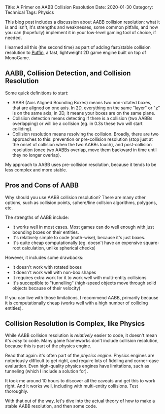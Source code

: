 Title: A Primer on AABB Collision Resolution
Date: 2020-01-30
Category: Technical
Tags: Physics

This blog post includes a discussion about AABB collision resolution: what it is and isn't, it's strengths and weaknesses, some common pitfalls, and how you can (hopefully) implement it in your low-level gaming tool of choice, if needed.

I learned all this (the second time) as part of adding fast/stable collision resolution to [Puffin](https://nightblade9.github.io/puffin), a fast, lightweight 2D game engine built on top of MonoGame.

## AABB, Collision Detection, and Collision Resolution

Some quick definitions to start:

- AABB (Axis Aligned Bounding Boxes) means two non-rotated boxes, that are aligned on one axis. In 2D, everything on the same "layer" or "z" is on the same axis; in 3D, it means your boxes are on the same plane.
- Collsiion detection means detecting if there is a collision (two AABBs overlapping) or will be a collision (eg. in 0.3s these two will start colliding).
- Collision resolution means resolving the collision. Broadly, there are two approaches to this: prevention or pre-collision resolution (stop just at the onset of collision when the two AABBs touch), and post-collision resolution (once two AABBs overlap, move them backward in time until they no longer overlap).

My approach to AABB uses pre-collision resolution, because it tends to be less complex and more stable.

## Pros and Cons of AABB

Why should you use AABB collision resolution? There are many other options, such as collision points, sphere/line collsion algorithms, polygons, etc.

The strengths of AABB include:

- It works well in most cases. Most games can do well enough with just bounding boxes on their entities.
- It's relatively simple to code (math-wise), because it's just boxes.
- It's quite cheap computationally (eg. doesn't have an expensive square-root calculation, unlike spherical checks)

However, it includes some drawbacks:

- It doesn't work with rotated boxes
- It doesn't work well with non-box shapes
- It requires extra work for it to work well with multi-entity collisions
- It's succeptible to "tunnelling" (high-speed objects move through solid objects because of their velocity)

If you can live with those limitations, I recommend AABB, primarily because it is computationally cheap (works well with a high number of colliding entities).

## Collision Resolution is Complex, like Physics

While AABB collision resolution is *relatively* easier to code, it doesn't mean it's *easy* to code. Many game frameworks don't include collision resolution, because this is part of the physics engine.

Read that again: it's often part of the *physics engine*. Physics engines are notoriously difficult to get right, and require lots of fiddling and corner-case evaluation. Even high-quality physics engines have limitations, such as tunneling (which I include a solution for).

It took me around 10 hours to discover all the caveats and get this to work right. And it works well, including with multi-entity collisions. Test thoroughly.

With that out of the way, let's dive into the actual theory of how to make a stable AABB resolution, and then some code.
